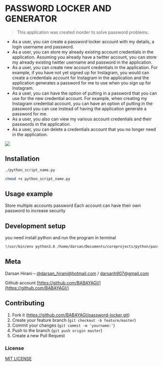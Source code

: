 # PASSWORD LOCKER AND GENERATOR


> This application was created inorder to solve password problems.


*  As a user, you can create a password locker account with my details, a login username and password.
*  As a user, you can store my already existing account credentials in the application. Assuming you        already have a twitter account, you can store my already existing twitter username and password in       the application.
* As a user, you can create new account credentials in the application. For example, if you have not yet   signed up for Instagram, you would can create a credentials account for Instagram in the application     and the application generates a password for me to use when you sign up for Instagram.
* As a user, you can have the option of putting in a password that you can use for the new credential      account. For example, when creating my Instagram credential account, you can have an option of putting   in the password you can use instead of having the application generate a password for me.
* As a user, you also can view my various account credentials and their passwords in the application.
* As a user, you can delete a credentials account that you no longer need in the application.

![](header.png)

## Installation


```sh
./python_script_name.py
```
```sh
chmod +x python_script_name.py
```
## Usage example

Store multiple accounts password
Each account can have their own password to increase security
## Development setup

you need install python and run the program in terminal

```sh
!/usr/bin/env python3.6 /home/darsan/Documents/coreprojects/python/passwordlocker/password-vault.py
```


## Meta

Darsan Hirani – [@darsan_hirani@hotmail.com](https://twitter.com/darsan_hirani) / darsanh907@gmail.com

Github account [https://github.com/BABAYAGI/](https://github.com/BABAYAGI/)

## Contributing

1. Fork it (<https://github.com/BABAYAGI/password-locker.git>)
2. Create your feature branch (`git checkout -b feature/master`)
3. Commit your changes (`git commit -m 'yourname:'`)
4. Push to the branch (`git push origin master`)
5. Create a new Pull Request

<!-- Markdown link & img dfn's -->

[npm-downloads]: https://img.shields.io/npm/dm/datadog-metrics.svg?style=flat-square

[wiki]: https://github.com/yourname/yourproject/wiki

### License

[MIT LICENSE](LICENSE)